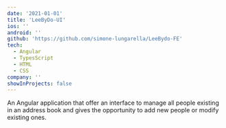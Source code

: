 ```yaml
---
date: '2021-01-01'
title: 'LeeByDo-UI'
ios: ''
android: ''
github: 'https://github.com/simone-lungarella/LeeBydo-FE'
tech:
  - Angular
  - TypesScript
  - HTML
  - CSS
company: ''
showInProjects: false
---
```


An Angular application that offer an interface to manage all people existing in an address book
and gives the opportunity to add new people or modify existing ones.
